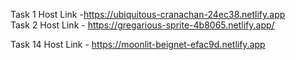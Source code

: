 Task 1 Host Link -https://ubiquitous-cranachan-24ec38.netlify.app
<br>
Task 2 Host Link - https://gregarious-sprite-4b8065.netlify.app/
<br>

Task 14 Host Link - https://moonlit-beignet-efac9d.netlify.app
<br>


